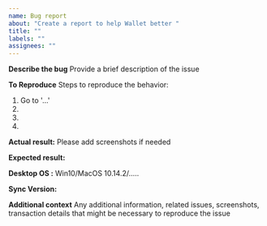 ```yaml
---
name: Bug report
about: "Create a report to help Wallet better "
title: ""
labels: ""
assignees: ""
---
```


**Describe the bug**
Provide a brief description of the issue

**To Reproduce**
Steps to reproduce the behavior:

1. Go to '...'
2.
3.
4.

**Actual result:**
Please add screenshots if needed

**Expected result:**

**Desktop OS :**
Win10/MacOS 10.14.2/.....

**Sync Version:**

**Additional context**
Any additional information, related issues, screenshots, transaction details that might be necessary to reproduce the issue
